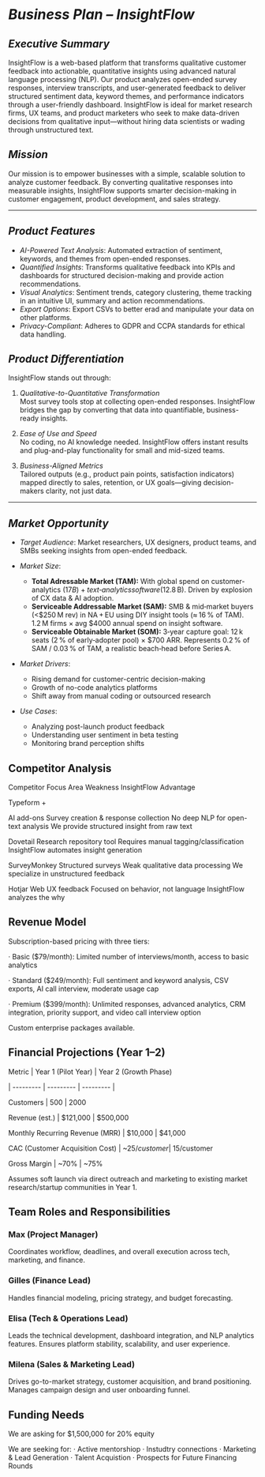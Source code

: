 # *Business Plan – InsightFlow*

## *Executive Summary*

InsightFlow is a web-based platform that transforms qualitative customer feedback into actionable, quantitative insights using advanced natural language processing (NLP). Our product analyzes open-ended survey responses, interview transcripts, and user-generated feedback to deliver structured sentiment data, keyword themes, and performance indicators through a user-friendly dashboard. InsightFlow is ideal for market research firms, UX teams, and product marketers who seek to make data-driven decisions from qualitative input—without hiring data scientists or wading through unstructured text.

## *Mission*

Our mission is to empower businesses with a simple, scalable solution to analyze customer feedback. By converting qualitative responses into measurable insights, InsightFlow supports smarter decision-making in customer engagement, product development, and sales strategy.

---

## *Product Features*

- *AI-Powered Text Analysis*: Automated extraction of sentiment, keywords, and themes from open-ended responses.
- *Quantified Insights*: Transforms qualitative feedback into KPIs and dashboards for structured decision-making and provide action recommendations.
- *Visual Analytics*: Sentiment trends, category clustering, theme tracking in an intuitive UI, summary and action recommendations.
- *Export Options*: Export CSVs to better erad and manipulate your data on other platforms.
- *Privacy-Compliant*: Adheres to GDPR and CCPA standards for ethical data handling.

## *Product Differentiation*

InsightFlow stands out through:

1. *Qualitative-to-Quantitative Transformation*  
   Most survey tools stop at collecting open-ended responses. InsightFlow bridges the gap by converting that data into quantifiable, business-ready insights.

2. *Ease of Use and Speed*  
   No coding, no AI knowledge needed. InsightFlow offers instant results and plug-and-play functionality for small and mid-sized teams.

3. *Business-Aligned Metrics*  
   Tailored outputs (e.g., product pain points, satisfaction indicators) mapped directly to sales, retention, or UX goals—giving decision-makers clarity, not just data.

---
## *Market Opportunity*

- *Target Audience*: Market researchers, UX designers, product teams, and SMBs seeking insights from open-ended feedback.


- *Market Size*:
  - __Total Adressable Market (TAM):__ With global spend on customer-analytics ($17B) + text‑analytics software ($12.8 B). Driven by explosion of CX data & AI adoption.
  - __Serviceable Addressable Market (SAM):__ SMB & mid‑market buyers (<$250 M rev) in NA + EU using DIY insight tools (≈ 16 % of TAM). 1.2 M firms × avg $4000 annual spend on insight software.
  - __Serviceable Obtainable Market (SOM):__ 3‑year capture goal: 12 k seats (2 % of early‑adopter pool) × $700 ARR. Represents 0.2 % of SAM / 0.03 % of TAM, a realistic beach‑head before Series A.


- *Market Drivers*:
  - Rising demand for customer-centric decision-making  
  - Growth of no-code analytics platforms  
  - Shift away from manual coding or outsourced research


- *Use Cases*:
  - Analyzing post-launch product feedback  
  - Understanding user sentiment in beta testing  
  - Monitoring brand perception shifts

## Competitor Analysis

Competitor Focus Area Weakness InsightFlow Advantage

Typeform +

AI add-ons Survey creation & response collection No deep NLP for open-text analysis We provide structured insight from raw text

Dovetail Research repository tool Requires manual tagging/classification InsightFlow automates insight generation

SurveyMonkey Structured surveys Weak qualitative data processing We specialize in unstructured feedback

Hotjar Web UX feedback Focused on behavior, not language InsightFlow analyzes the why


## Revenue Model

Subscription-based pricing with three tiers:

· Basic ($79/month): Limited number of interviews/month, access to basic analytics

· Standard ($249/month): Full sentiment and keyword analysis, CSV exports, AI call interview, moderate usage cap

· Premium ($399/month): Unlimited responses, advanced analytics, CRM integration, priority support, and video call interview option

Custom enterprise packages available.


## Financial Projections (Year 1–2)

Metric | Year 1 (Pilot Year) | Year 2 (Growth Phase)

| --------- | --------- | --------- |

Customers | 500 | 2000

Revenue (est.) | $121,000 | $500,000

Monthly Recurring Revenue (MRR) | $10,000 | $41,000

CAC (Customer Acquisition Cost) | ~$25/customer | ~$15/customer

Gross Margin | ~70% | ~75%

Assumes soft launch via direct outreach and marketing to existing market research/startup communities in Year 1.



## Team Roles and Responsibilities

### Max (Project Manager) 
Coordinates workflow, deadlines, and overall execution across tech, marketing, and finance.

### Gilles (Finance Lead) 
Handles financial modeling, pricing strategy, and budget forecasting.

### Elisa (Tech & Operations Lead) 
Leads the technical development, dashboard integration, and NLP analytics features. Ensures platform stability, scalability, and user experience.

### Milena (Sales & Marketing Lead) 
Drives go-to-market strategy, customer acquisition, and brand positioning. Manages campaign design and user onboarding funnel.


## Funding Needs
We are asking for $1,500,000 for 20% equity

We are seeking for:
· Active mentorshiop
· Instudtry connections
· Marketing & Lead Generation
· Talent Acquistion
· Prospects for Future Financing Rounds